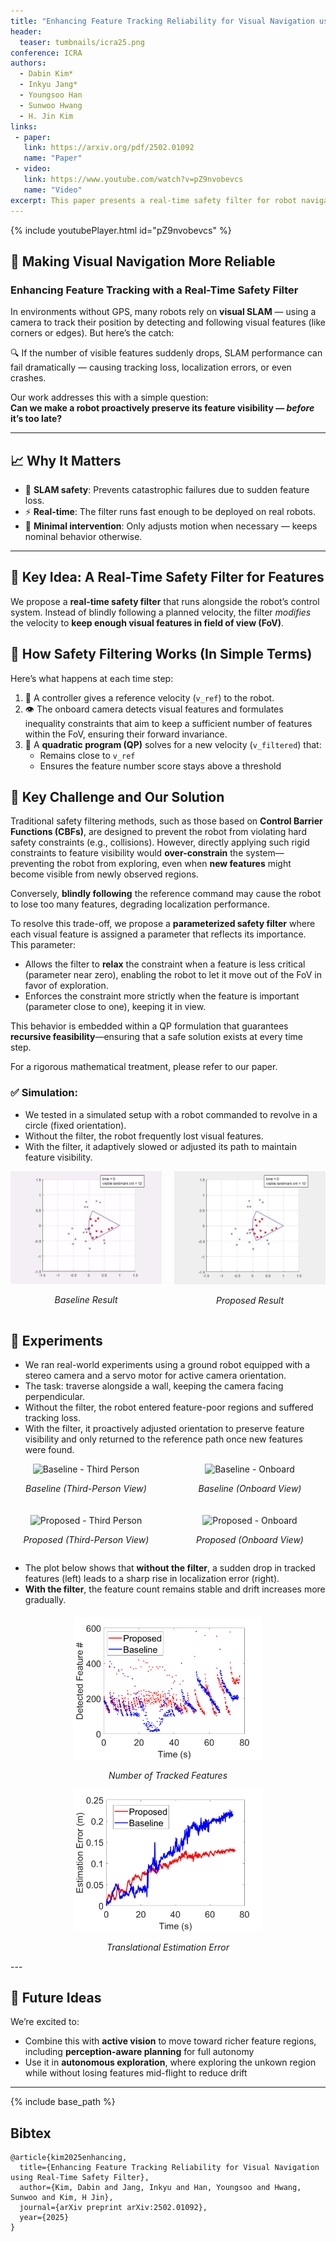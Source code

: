 ```yaml
---
title: "Enhancing Feature Tracking Reliability for Visual Navigation using Real-Time Safety Filter"
header:
  teaser: tumbnails/icra25.png
conference: ICRA
authors:
  - Dabin Kim*
  - Inkyu Jang*
  - Youngsoo Han
  - Sunwoo Hwang
  - H. Jin Kim
links: 
 - paper: 
   link: https://arxiv.org/pdf/2502.01092
   name: "Paper"
 - video:
   link: https://www.youtube.com/watch?v=pZ9nvobevcs
   name: "Video"
excerpt: This paper presents a real-time safety filter for robot navigation that maintains visual feature visibility by minimally adjusting velocity commands, ensuring reliable pose estimation even in GPS-denied environments. Validated in both simulation and real-world SLAM scenarios, the method outperforms standard controllers by preserving high-quality localization.
---
```


{% include youtubePlayer.html id="pZ9nvobevcs" %}

## 🚀 Making Visual Navigation More Reliable  
### Enhancing Feature Tracking with a Real-Time Safety Filter

In environments without GPS, many robots rely on **visual SLAM** — using a camera to track their position by detecting and following visual features (like corners or edges). But here’s the catch:

🔍 If the number of visible features suddenly drops, SLAM performance can fail dramatically — causing tracking loss, localization errors, or even crashes.

Our work addresses this with a simple question:  
**Can we make a robot proactively preserve its feature visibility — *before* it’s too late?**

---
## 📈 Why It Matters

- 🎯 **SLAM safety**: Prevents catastrophic failures due to sudden feature loss.
- ⚡ **Real-time**: The filter runs fast enough to be deployed on real robots.
- 🧠 **Minimal intervention**: Only adjusts motion when necessary — keeps nominal behavior otherwise.
---

## 🎯 Key Idea: A Real-Time Safety Filter for Features

We propose a **real-time safety filter** that runs alongside the robot’s control system. Instead of blindly following a planned velocity, the filter *modifies* the velocity to **keep enough visual features in field of view (FoV)**.

## 🔧 How Safety Filtering Works (In Simple Terms)

Here’s what happens at each time step:

1. 🧭 A controller gives a reference velocity (`v_ref`) to the robot.
2. 👁 The onboard camera detects visual features and formulates inequality constraints that aim to keep a sufficient number of features within the FoV, ensuring their forward invariance.
3. 🧮 A **quadratic program (QP)** solves for a new velocity (`v_filtered`) that:
   - Remains close to `v_ref`
   - Ensures the feature number score stays above a threshold


## 🧩 Key Challenge and Our Solution

Traditional safety filtering methods, such as those based on **Control Barrier Functions (CBFs)**, are designed to prevent the robot from violating hard safety constraints (e.g., collisions). However, directly applying such rigid constraints to feature visibility would **over-constrain** the system—preventing the robot from exploring, even when **new features** might become visible from newly observed regions.

Conversely, **blindly following** the reference command may cause the robot to lose too many features, degrading localization performance.

To resolve this trade-off, we propose a **parameterized safety filter** where each visual feature is assigned a parameter that reflects its importance. This parameter:

- Allows the filter to **relax** the constraint when a feature is less critical (parameter near zero), enabling the robot to let it move out of the FoV in favor of exploration.
- Enforces the constraint more strictly when the feature is important (parameter close to one), keeping it in view.

This behavior is embedded within a QP formulation that guarantees **recursive feasibility**—ensuring that a safe solution exists at every time step.

For a rigorous mathematical treatment, please refer to our paper.


### ✅ Simulation:  
- We tested in a simulated setup with a robot commanded to revolve in a circle (fixed orientation).
- Without the filter, the robot frequently lost visual features.
- With the filter, it adaptively slowed or adjusted its path to maintain feature visibility.

<div style="background: transparent; display: flex; gap: 20px; justify-content: center; text-align: center;">
  <div style="flex: 1;">
    <img src="/images/blog/icra25/sim_baseline.gif" alt="Sim" style="width: 100%; max-width: 400px;">
    <p><em>Baseline Result</em></p>
  </div>
  <div style="flex: 1;">
    <img src="/images/blog/icra25/sim_proposed.gif" alt="Real" style="width: 100%; max-width: 400px;">
    <p><em>Proposed Result</em></p>
  </div>
</div>

<!-- - The below figure shows that with safety filter, the tracked -->

<!-- Figure below the GIFs -->
<!-- <div style="text-align: center; margin-top: 20px;">
  <img src="/images/blog/icra25/sim_result.png" style="max-width: 60%; height: auto;">
  <p style="font-style: italic; font-size: 0.9rem;">Figure: Simulation Result</p>
</div> -->

## 🧪 Experiments
- We ran real-world experiments using a ground robot equipped with a stereo camera and a servo motor for active camera orientation.
- The task: traverse alongside a wall, keeping the camera facing perpendicular.
- Without the filter, the robot entered feature-poor regions and suffered tracking loss.
- With the filter, it proactively adjusted orientation to preserve feature visibility and only returned to the reference path once new features were found.

<div style="display: grid; grid-template-columns: 1fr 1fr; gap: 20px; text-align: center; max-width: 900px; margin: auto;">
  <!-- Top Left -->
  <div>
    <img src="/images/blog/icra25/exp_baseline.gif" alt="Baseline - Third Person" style="width: 100%; max-width: 400px;">
    <p><em>Baseline (Third-Person View)</em></p>
  </div>  
  <!-- Top Right -->
  <div>
    <img src="/images/blog/icra25/exp_baseline_onboard.gif" alt="Baseline - Onboard" style="width: 100%; max-width: 400px;">
    <p><em>Baseline (Onboard View)</em></p>
  </div>
  <!-- Bottom Left -->
  <div>
    <img src="/images/blog/icra25/exp_proposed.gif" alt="Proposed - Third Person" style="width: 100%; max-width: 400px;">
    <p><em>Proposed (Third-Person View)</em></p>
  </div>
  <!-- Bottom Right -->
  <div>
    <img src="/images/blog/icra25/exp_proposed_onboard.gif" alt="Proposed - Onboard" style="width: 100%; max-width: 400px;">
    <p><em>Proposed (Onboard View)</em></p>
  </div>
</div>

- The plot below shows that **without the filter**, a sudden drop in tracked features (left) leads to a sharp rise in localization error (right).  
- **With the filter**, the feature count remains stable and drift increases more gradually.

<div style="text-align: center; margin-top: 20px;">
  <div style="flex: 1;">
    <img src="/images/blog/icra25/exp_feature_number.png" style="max-width: 60%; height: auto;">
    <p><em>Number of Tracked Features</em></p>
  </div>
  <div style="flex: 1;">
    <img src="/images/blog/icra25/exp_estimation_error.png" style="max-width: 60%; height: auto;">
    <p><em>Translational Estimation Error</em></p>
  </div>
  <!-- <p style="font-style: italic; font-size: 0.9rem;">Figure: Impact of Safety Filter on Feature Count and Pose Error</p> -->
</div>
---


## 🧩 Future Ideas

We’re excited to:
- Combine this with **active vision** to move toward richer feature regions, including **perception-aware planning** for full autonomy
- Use it in **autonomous exploration**, where exploring the unkown region while without losing features mid-flight to reduce drift

--- 
<!-- Vision sensors are extensively used for localizing a robot's pose, particularly in environments where global localization tools such as GPS or motion capture systems are unavailable. In many visual navigation systems, localization is achieved by detecting and tracking visual features or landmarks, which provide information about the sensor's relative pose. For reliable feature tracking and accurate pose estimation, it is crucial to maintain visibility of a sufficient number of features. This requirement can sometimes conflict with the robot's overall task objective. In this paper, we approach it as a constrained control problem. By leveraging the invariance properties of visibility constraints within the robot's kinematic model, we propose a real-time safety filter based on quadratic programming. This filter takes a reference velocity command as input and produces a modified velocity that minimally deviates from the reference while ensuring the information score from the currently visible features remains above a user-specified threshold. Numerical simulations demonstrate that the proposed safety filter preserves the invariance condition and ensures the visibility of more features than the required minimum. We also validated its real-world performance by integrating it into a visual simultaneous localization and mapping (SLAM) algorithm, where it maintained high estimation quality in challenging environments, outperforming a simple tracking controller. -->

{% include base_path %}

## Bibtex <a id="bibtex"></a>
```
@article{kim2025enhancing,
  title={Enhancing Feature Tracking Reliability for Visual Navigation using Real-Time Safety Filter},
  author={Kim, Dabin and Jang, Inkyu and Han, Youngsoo and Hwang, Sunwoo and Kim, H Jin},
  journal={arXiv preprint arXiv:2502.01092},
  year={2025}
}
```